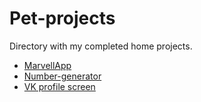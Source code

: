 # Pet-projects
Directory with my completed home projects.

* [MarvellApp](https://github.com/GeorgiyPol/Pet-projects/tree/main/MarvelApp#readme)
* [Number-generator](https://github.com/GeorgiyPol/Pet-projects/tree/main/number-generator)
* [VK profile screen](https://github.com/GeorgiyPol/Pet-projects/blob/main/Layout-of-the-VK-application-profile-screen/README.md)

